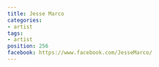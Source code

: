 ```yaml
---
title: Jesse Marco
categories:
- artist
tags:
- artist
position: 256
facebook: https://www.facebook.com/JesseMarco/
---
```


